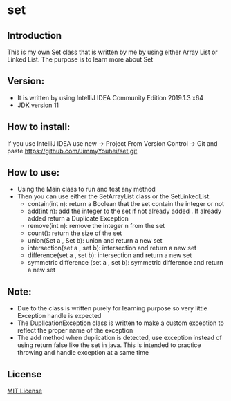 # set

##	Introduction 
This is my own Set class that is written by me by using either Array List or Linked List. The purpose is to learn more about Set 
##	Version: 
-	It is written by using IntelliJ IDEA Community Edition 2019.1.3 x64
-	JDK version 11
##	How to install:
If you use IntelliJ IDEA use new -> Project From Version Control -> Git and paste https://github.com/JimmyYouhei/set.git
##	How to use: 
-	Using the Main class to run and test any method 
-	Then you can use either the SetArrayList class or the SetLinkedList: 
    -	contain(int n): return a Boolean that the set contain the integer or not 
    -	add(int n): add the integer to the set if not already added . If already added return a Duplicate Exception
    -	remove(int n): remove the integer n from the set
    -	count(): return the size of the set
    -	union(Set a , Set b): union and return a new set
    -	intersection(set a , set b): intersection and return a new set
    -	difference(set a , set b): intersection and return a new set
    -	symmetric difference (set a , set b): symmetric difference and return a new set
##	Note:
-	Due to the class is written purely for learning purpose so very little Exception handle is expected 
-	The DuplicationException class is written to make a custom exception to reflect the proper name of the exception
-	The add method when duplication is detected,  use exception instead of using return false like the set in java. This is intended to practice throwing and handle exception at a same time
##	License 
[MIT License](https://github.com/JimmyYouhei/set/blob/master/LICENSE)
